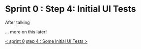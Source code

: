 # Sprint 0 : Step 4: Initial UI Tests
After talking 

... more on this later!


[< sprint 0](tutorial_sprint0.md)
[step 4 : Some Initial UI Tests >](tutorial_sprint0_04_initialUITests.md) 
